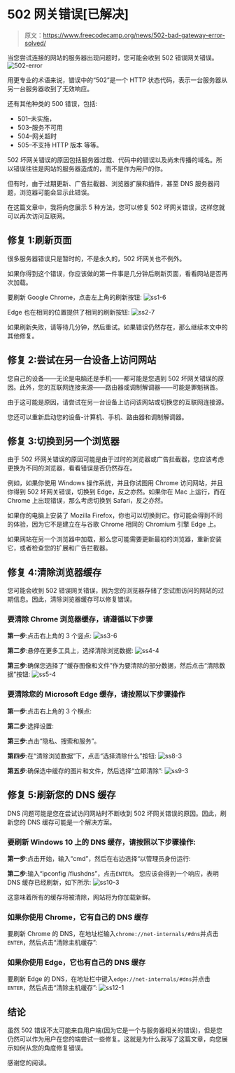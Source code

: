 # 502 网关错误[已解决]

> 原文：<https://www.freecodecamp.org/news/502-bad-gateway-error-solved/>

当您尝试连接的网站的服务器出现问题时，您可能会收到 502 错误网关错误。
![502-error](img/cbe09b6e5a49732e5e50a9db3ee40baf.png)

用更专业的术语来说，错误中的“502”是一个 HTTP 状态代码，表示一台服务器从另一台服务器收到了无效响应。

还有其他种类的 500 错误，包括:

*   501–未实施，
*   503–服务不可用
*   504–网关超时
*   505–不支持 HTTP 版本
    等等。

502 坏网关错误的原因包括服务器过载、代码中的错误以及尚未传播的域名。所以错误往往是网站的服务器造成的，而不是作为用户的你。

但有时，由于过期更新、广告拦截器、浏览器扩展和插件，甚至 DNS 服务器问题，浏览器可能会显示此错误。

在这篇文章中，我将向您展示 5 种方法，您可以修复 502 坏网关错误，这样您就可以再次访问互联网。

## 修复 1:刷新页面

很多服务器错误只是暂时的，不是永久的，502 坏网关也不例外。

如果你得到这个错误，你应该做的第一件事是几分钟后刷新页面，看看网站是否再次加载。

要刷新 Google Chrome，点击左上角的刷新按钮:
![ss1-6](img/7b8f2373d17dc6f29fb7aea87156d698.png)

Edge 也在相同的位置提供了相同的刷新按钮:
![ss2-7](img/e0ca153ae1033258bb417269dd8e1585.png)

如果刷新失败，请等待几分钟，然后重试。如果错误仍然存在，那么继续本文中的其他修复。

## 修复 2:尝试在另一台设备上访问网站

您自己的设备——无论是电脑还是手机——都可能是您遇到 502 坏网关错误的原因。此外，您的互联网连接来源——路由器或调制解调器——可能是罪魁祸首。

由于这可能是原因，请尝试在另一台设备上访问该网站或切换您的互联网连接源。

您还可以重新启动您的设备-计算机、手机、路由器和调制解调器。

## 修复 3:切换到另一个浏览器

由于 502 坏网关错误的原因可能是由于过时的浏览器或广告拦截器，您应该考虑更换为不同的浏览器，看看错误是否仍然存在。

例如，如果你使用 Windows 操作系统，并且你试图用 Chrome 访问网站，并且你得到 502 坏网关错误，切换到 Edge，反之亦然。如果你在 Mac 上运行，而在 Chrome 上出现错误，那么考虑切换到 Safari，反之亦然。

如果你的电脑上安装了 Mozilla Firefox，你也可以切换到它。你可能会得到不同的体验，因为它不是建立在与谷歌 Chrome 相同的 Chromium 引擎 Edge 上。

如果网站在另一个浏览器中加载，那么您可能需要更新最初的浏览器，重新安装它，或者检查您的扩展和广告拦截器。

## 修复 4:清除浏览器缓存

您可能会收到 502 错误网关错误，因为您的浏览器存储了您试图访问的网站的过期信息。因此，清除浏览器缓存可以修复错误。

### 要清除 Chrome 浏览器缓存，请遵循以下步骤

**第一步**:点击右上角的 3 个竖点:
![ss3-6](img/42c3c566329f529a4b8e087073e89079.png)

**第二步**:悬停在更多工具上，选择清除浏览数据:
![ss4-4](img/468fedc86afdb448c2178ea66db183c5.png)

**第三步**:确保您选择了“缓存图像和文件”作为要清除的部分数据，然后点击“清除数据”按钮:
![ss5-4](img/86923d9140cde71502711b3272d2b61f.png)

### 要清除您的 Microsoft Edge 缓存，请按照以下步骤操作

**第一步**:点击右上角的 3 个横点:


**第二步**:选择设置:


**第三步**:点击“隐私、搜索和服务”。

**第四步**:在“清除浏览数据”下，点击“选择清除什么”按钮:
![ss8-3](img/dcf4e1066838c388937cfa6946b0e64b.png)

**第五步**:确保选中缓存的图片和文件，然后选择“立即清除”:
![ss9-3](img/1a55ec9111841703502960e84c966551.png)

## 修复 5:刷新您的 DNS 缓存

DNS 问题可能是您在尝试访问网站时不断收到 502 坏网关错误的原因。因此，刷新您的 DNS 缓存可能是一个解决方案。

### 要刷新 Windows 10 上的 DNS 缓存，请按照以下步骤操作:

**第一步**:点击开始，输入“cmd”，然后在右边选择“以管理员身份运行:


**第二步**:输入“ipconfig /flushdns”，点击`ENTER`。
您应该会得到一个响应，表明 DNS 缓存已经刷新，如下所示:
![ss10-3](img/a341c8bd09cbd683c888b5ac140b52a1.png)

这意味着所有的缓存将被清除，网站将为你加载新鲜。

### 如果你使用 Chrome，它有自己的 DNS 缓存

要刷新 Chrome 的 DNS，在地址栏输入`chrome://net-internals/#dns`并点击`ENTER`，然后点击“清除主机缓存”:


### 如果你使用 Edge，它也有自己的 DNS 缓存

要刷新 Edge 的 DNS，在地址栏中键入`edge://net-internals/#dns`并点击`ENTER`，然后点击“清除主机缓存”:
![ss12-1](img/dabc6afc5be63a7467fc0a2f94a9ab06.png)

## 结论

虽然 502 错误不太可能来自用户端(因为它是一个与服务器相关的错误)，但是您仍然可以作为用户在您的端尝试一些修复。这就是为什么我写了这篇文章，向您展示如何从您的角度修复错误。

感谢您的阅读。